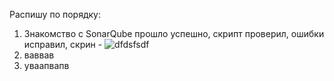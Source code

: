 Распишу по порядку:
1. Знакомство с SonarQube прошло успешно, скрипт проверил, ошибки исправил, скрин - ![dfdsfsdf](dfsdsfdsds)
2. ваввав
3. уваапвапв
